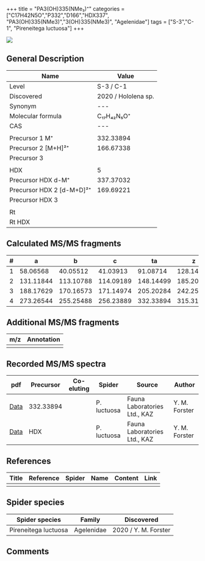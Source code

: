 +++
title = "PA3(OH)335(NMe₃)⁺"
categories = ["C17H42N5O","P332","D166","HDX337",
"PA3(OH)335(NMe3)","3(OH)335(NMe3)",
"Agelenidae"]
tags = ["S-3","C-1",
"Pireneitega luctuosa"]
+++

![](/img/new.png)

## General Description

| Name                       | Value              |
|----------------------------|--------------------|
| Level                      | S-3 / C-1          |
| Discovered                 | 2020 / Hololena sp. |
| Synonym                    | ---                |
| Molecular formula          | C₁₇H₄₂N₅O⁺                   |
| CAS                        | ---                |
|                            |                    |
| Precursor 1  M⁺         | 332.33894                   |
| Precursor 2 [M+H]²⁺       | 166.67338                   |
| Precursor 3                |                    |
|                            |                    |
| HDX                        | 5                   |
| Precursor HDX    d-M⁺   | 337.37032                   |
| Precursor HDX 2 [d-M+D]²⁺ | 169.69221                   |
| Precursor HDX 3            |                    |
|                            |                    |
| Rt                         |                    |
| Rt HDX                     |                    |

## Calculated MS/MS fragments

| # | a         | b         | c         | ta        | z         | y         | tz        |
|---|-----------|-----------|-----------|-----------|-----------|-----------|-----------|
| 1 | 58.06568 | 40.05512 | 41.03913 | 91.08714 | 128.14393 | 111.11738 | 146.17830 |
| 2 | 131.11844 | 113.10788 | 114.09189 | 148.14499 | 185.20178 | 167.16740 | 203.23615 |
| 3 | 188.17629 | 170.16573 | 171.14974 | 205.20284 | 242.25963 | 223.21743 | 276.28891 |
| 4 | 273.26544 | 255.25488 | 256.23889 | 332.33894 | 315.31239 | 295.26236 | 333.34676 |

## Additional MS/MS fragments

| m/z | Annotation |
|-----|------------|
|     |            |

## Recorded MS/MS spectra

| pdf                                             | Precursor | Co-eluting | Spider      | Source                       | Author        |
|-------------------------------------------------|-----------|------------|-------------|------------------------------|---------------|
| [Data](/pdf/P-luctuosa/332_PA3(OH)335(NMe3)_Pl.pdf) | 332.33894 |           | P. luctuosa | Fauna Laboratories Ltd., KAZ | Y. M. Forster |
| [Data](/pdf/P-luctuosa/332_PA3(OH)335(NMe3)_Pl_HDX.pdf) | HDX |           | P. luctuosa | Fauna Laboratories Ltd., KAZ | Y. M. Forster |


## References

| Title | Reference | Spider | Name | Content | Link |
|-------|-----------|--------|------|---------|------|
|       |           |        |      |         |      |

## Spider species

| Spider species     | Family     | Discovered           |
|--------------------|------------|----------------------|
| Pireneitega luctuosa | Agelenidae | 2020 / Y. M. Forster |


## Comments